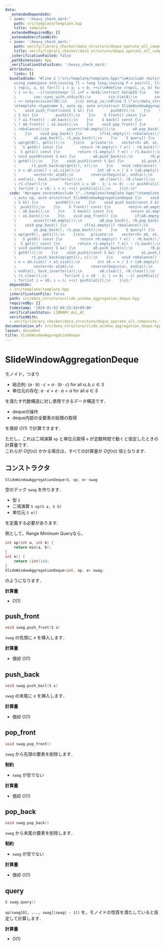 ```yaml
---
data:
  _extendedDependsOn:
  - icon: ':heavy_check_mark:'
    path: src/template/template.hpp
    title: template
  _extendedRequiredBy: []
  _extendedVerifiedWith:
  - icon: ':heavy_check_mark:'
    path: verify/library_checker/data_structure/deque_operate_all_composite.test.cpp
    title: verify/library_checker/data_structure/deque_operate_all_composite.test.cpp
  _isVerificationFailed: false
  _pathExtension: hpp
  _verificationStatusIcon: ':heavy_check_mark:'
  attributes:
    links: []
  bundledCode: "#line 2 \"src/template/template.hpp\"\n#include <bits/stdc++.h>\n\
    using namespace std;\nusing ll = long long;\nusing P = pair<ll, ll>;\n#define\
    \ rep(i, a, b) for(ll i = a; i < b; ++i)\n#define rrep(i, a, b) for(ll i = a;\
    \ i >= b; --i)\nconstexpr ll inf = 4e18;\nstruct SetupIO {\n    SetupIO() {\n\
    \        ios::sync_with_stdio(0);\n        cin.tie(0);\n        cout << fixed\
    \ << setprecision(30);\n    }\n} setup_io;\n#line 3 \"src/data_structure/slide_window_aggregation_deque.hpp\"\
    \ntemplate <typename S, auto op, auto e>\nstruct SlideWindowAggregationDeque {\n\
    \    void push_front(const S &t) {\n        push0(t);\n    }\n    void push_back(const\
    \ S &t) {\n        push1(t);\n    }\n    S front() const {\n        return a0.empty()\
    \ ? a1.front() : a0.back();\n    }\n    S back() const {\n        return a1.empty()\
    \ ? a0.front() : a1.back();\n    }\n    void pop_front() {\n        if(a0.empty())\
    \ rebalance();\n        assert(!a0.empty());\n        a0.pop_back(), r0.pop_back();\n\
    \    }\n    void pop_back() {\n        if(a1.empty()) rebalance();\n        assert(!a1.empty());\n\
    \        a1.pop_back(), r1.pop_back();\n    }\n    S query() {\n        return\
    \ op(get0(), get1());\n    }\n\n   private:\n    vector<S> a0, a1, r0, r1;\n \
    \   S get0() const {\n        return r0.empty() ? e() : r0.back();\n    }\n  \
    \  S get1() const {\n        return r1.empty() ? e() : r1.back();\n    }\n   \
    \ void push0(const S &x) {\n        a0.push_back(x);\n        r0.push_back(op(x,\
    \ get0()));\n    }\n    void push1(const S &x) {\n        a1.push_back(x);\n \
    \       r1.push_back(op(get1(), x));\n    }\n    void rebalance() {\n        int\
    \ n = a0.size() + a1.size();\n        int s0 = n / 2 + (a0.empty() ? n % 2 : 0);\n\
    \        vector<S> a{a0};\n        reverse(begin(a), end(a));\n        copy(begin(a1),\
    \ end(a1), back_inserter(a));\n        a0.clear(), r0.clear();\n        a1.clear(),\
    \ r1.clear();\n        for(int i = s0 - 1; i >= 0; --i) push0(a[i]);\n       \
    \ for(int i = s0; i < n; ++i) push1(a[i]);\n    }\n};\n"
  code: "#pragma once\n#include \"../template/template.hpp\"\ntemplate <typename S,\
    \ auto op, auto e>\nstruct SlideWindowAggregationDeque {\n    void push_front(const\
    \ S &t) {\n        push0(t);\n    }\n    void push_back(const S &t) {\n      \
    \  push1(t);\n    }\n    S front() const {\n        return a0.empty() ? a1.front()\
    \ : a0.back();\n    }\n    S back() const {\n        return a1.empty() ? a0.front()\
    \ : a1.back();\n    }\n    void pop_front() {\n        if(a0.empty()) rebalance();\n\
    \        assert(!a0.empty());\n        a0.pop_back(), r0.pop_back();\n    }\n\
    \    void pop_back() {\n        if(a1.empty()) rebalance();\n        assert(!a1.empty());\n\
    \        a1.pop_back(), r1.pop_back();\n    }\n    S query() {\n        return\
    \ op(get0(), get1());\n    }\n\n   private:\n    vector<S> a0, a1, r0, r1;\n \
    \   S get0() const {\n        return r0.empty() ? e() : r0.back();\n    }\n  \
    \  S get1() const {\n        return r1.empty() ? e() : r1.back();\n    }\n   \
    \ void push0(const S &x) {\n        a0.push_back(x);\n        r0.push_back(op(x,\
    \ get0()));\n    }\n    void push1(const S &x) {\n        a1.push_back(x);\n \
    \       r1.push_back(op(get1(), x));\n    }\n    void rebalance() {\n        int\
    \ n = a0.size() + a1.size();\n        int s0 = n / 2 + (a0.empty() ? n % 2 : 0);\n\
    \        vector<S> a{a0};\n        reverse(begin(a), end(a));\n        copy(begin(a1),\
    \ end(a1), back_inserter(a));\n        a0.clear(), r0.clear();\n        a1.clear(),\
    \ r1.clear();\n        for(int i = s0 - 1; i >= 0; --i) push0(a[i]);\n       \
    \ for(int i = s0; i < n; ++i) push1(a[i]);\n    }\n};"
  dependsOn:
  - src/template/template.hpp
  isVerificationFile: false
  path: src/data_structure/slide_window_aggregation_deque.hpp
  requiredBy: []
  timestamp: '2024-01-03 04:25:42+09:00'
  verificationStatus: LIBRARY_ALL_AC
  verifiedWith:
  - verify/library_checker/data_structure/deque_operate_all_composite.test.cpp
documentation_of: src/data_structure/slide_window_aggregation_deque.hpp
layout: document
title: SlideWindowAggregationDeque
---
```


# SlideWindowAggregationDeque

モノイド，つまり

- 結合則: $(a \cdot b) \cdot c = a \cdot (b \cdot c)$ for all $a, b, c \in S$
- 単位元の存在: $a \cdot e = e \cdot a = a$ for all $a \in S$

を満たす代数構造に対し使用できるデータ構造です．

- dequeの操作
- deque内部の全要素の総積の取得

を償却 $O(1)$ で計算できます．

ただし，これは二項演算 `op` と単位元取得 `e` が定数時間で動くと仮定したときの計算量です．<br>
これらが $O(f(n))$ かかる場合は，すべての計算量が $O(f(n))$ 倍となります．

## コンストラクタ

```cpp
SlideWindowAggregationDeque<S, op, e> swag
```

空のデック `swag` を作ります．

- 型 `S`
- 二項演算 `S op(S a, S b)`
- 単位元 `S e()`

を定義する必要があります．

例として，Range Minimum Queryなら，

```cpp
int op(int a, int b) {
    return min(a, b);
}
int e() {
    return (int)1e9;
}
SlideWindowAggregationDeque<int, op, e> swag;
```

のようになります．

**計算量**

- $O(1)$

## push_front

```cpp
void swag.push_front(S x)
```

`swag` の先頭に $x$ を挿入します．

**計算量**

- 償却 $O(1)$

## push_back

```cpp
void swag.push_bacl(S x)
```

`swag` の末尾に $x$ を挿入します．

**計算量**

- 償却 $O(1)$

## pop_front

```cpp
void swag.pop_front()
```

`swag` から先頭の要素を削除します．

**制約**

- `swag` が空でない

**計算量**

- 償却 $O(1)$

## pop_back

```cpp
void swag.pop_back()
```

`swag` から末尾の要素を削除します．

**制約**

- `swag` が空でない

**計算量**

- 償却 $O(1)$

## query

```cpp
S swag.query()
```

`op(swag[0], ..., swag[|swag| - 1])` を，モノイドの性質を満たしていると仮定して計算します．

**計算量**

- $O(1)$
